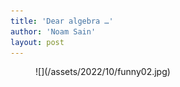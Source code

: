 ```yaml
---
title: 'Dear algebra …'
author: 'Noam Sain'
layout: post
---
```


<figure class="wp-block-image size-full">![](/assets/2022/10/funny02.jpg)</figure>